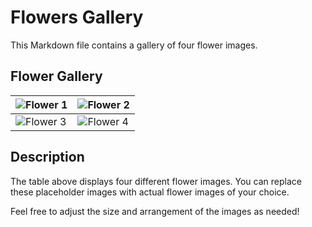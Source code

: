 # Flowers Gallery

This Markdown file contains a gallery of four flower images.

## Flower Gallery

| ![Flower 1](https://via.placeholder.com/500x500?text=Flower+1) | ![Flower 2](https://via.placeholder.com/200x200?text=Flower+2) |
|-----------------------------------------------------------------|-----------------------------------------------------------------|
| ![Flower 3](https://via.placeholder.com/200x200?text=Flower+3) | ![Flower 4](https://via.placeholder.com/200x200?text=Flower+4) |

## Description

The table above displays four different flower images. You can replace these placeholder images with actual flower images of your choice.

Feel free to adjust the size and arrangement of the images as needed!

